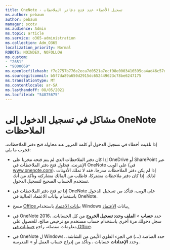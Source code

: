 ```yaml
---
title: OneNote - تسجيل الأخطاء عند فتح دفاتر الملاحظات
ms.author: pebaum
author: pebaum
manager: scotv
ms.audience: Admin
ms.topic: article
ms.service: o365-administration
ms.collection: Adm_O365
localization_priority: Normal
ROBOTS: NOINDEX, NOFOLLOW
ms.custom:
- "2651"
- "9000669"
ms.openlocfilehash: f7e2757b776e2eca7d0521a7ecf98e0003416595ca4ad46c57d70974acba98ad
ms.sourcegitcommit: b5f7da89a650d2915dc652449623c78be6247175
ms.translationtype: MT
ms.contentlocale: ar-SA
ms.lasthandoff: 08/05/2021
ms.locfileid: "54075675"
---
```

# <a name="issues-signing-in-to-onenote-notebooks"></a>مشاكل في تسجيل الدخول إلى OneNote الملاحظات

إذا تلقيت أخطاء في تسجيل الدخول أو كلمة المرور عند محاولة فتح دفتر الملاحظات، فجرب ما يلي:

- إذا كان دفتر الملاحظات الذي لم يتم فتحه مخزنا على OneDrive أو SharePoint عبر الإنترنت، فحاول فتح دفتر الملاحظات في OneNote على الويب (في www.onenote.com). إذا لم يكن دفتر الملاحظات مدرجا، فقد لا تملك الأذونات لذلك. إذا كان دفتر ملاحظات مشتركا، فاطلب من المالك مشاركته وتأكد من أنك تستخدم الحساب الصحيح لتسجيل الدخول.

- إذا تم فتح دفتر الملاحظات في OneNote على الويب، فتأكد من تسجيل الدخول باستخدام بيانات الاعتماد الحالية في OneNote. 

- مسح [Office بيانات الاعتماد](https://docs.microsoft.com/office/troubleshoot/error-messages/another-account-already-signed-in#step-3-clear-cached-credentials-on-the-computer) باستخدام Windows بيانات [الاعتماد.](https://support.microsoft.com/help/4026814/windows-accessing-credential-manager)

- في OneNote 2016، حدد **حساب**  >  **الملف** **وحدد تسجيل الخروج** من كل الحسابات. سجل دخولك مرة أخرى باستخدام حساب مستخدم مع ترخيص صالح. للحصول على معلومات مفصلة، راجع [حسابات في Office](https://support.office.com/article/accounts-in-office-628ea040-f265-49de-b986-be09c3ebf8a9).

- في OneNote ل Windows، حدد الصاصة (**...**) في الجزء العلوي الأيمن من الشاشة، وحدد **الإعدادات** حسابات ، وتأكد من إدراج حساب العمل أو  >  المدرسة.